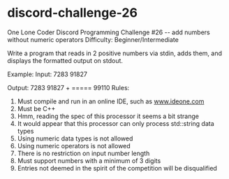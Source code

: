 # discord-challenge-26
One Lone Coder Discord Programming Challenge #26 -- add numbers without numeric operators
Difficulty: Beginner/Intermediate

Write a program that reads in 2 positive numbers via stdin, adds them, and displays the formatted output on stdout.

Example:
Input: 7283 91827

Output:  7283
        91827 +
        =====
        99110
Rules:
1) Must compile and run in an online IDE, such as www.ideone.com
2) Must be C++
3) Hmm, reading the spec of this processor it seems a bit strange
4) It would appear that this processor can only process std::string data types
5) Using numeric data types is not allowed
6) Using numeric operators is not allowed
7) There is no restriction on input number length
8) Must support numbers with a minimum of 3 digits
9) Entries not deemed in the spirit of the competition will be disqualified
